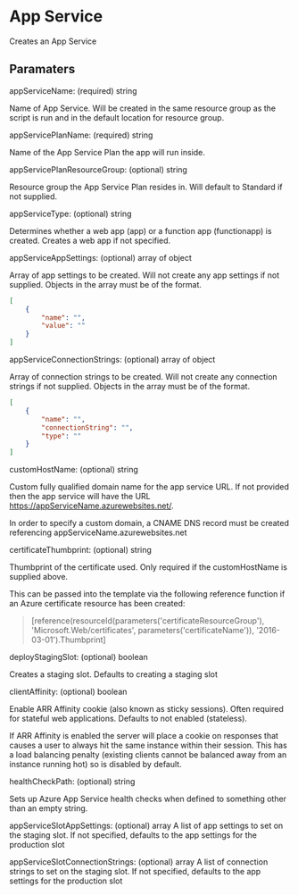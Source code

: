# App Service

Creates an App Service

## Paramaters

appServiceName: (required) string

Name of App Service. Will be created in the same resource group as the script is run and in the default location for resource group.

appServicePlanName: (required) string

Name of the App Service Plan the app will run inside.

appServicePlanResourceGroup: (optional) string

Resource group the App Service Plan resides in.
Will default to Standard if not supplied.

appServiceType: (optional) string

Determines whether a web app (app) or a function app (functionapp) is created.
Creates a web app if not specified.

appServiceAppSettings: (optional) array of object

Array of app settings to be created.
Will not create any app settings if not supplied.
Objects in the array must be of the format.

```json
[
    {
        "name": "",
        "value": ""
    }
]
```

appServiceConnectionStrings: (optional) array of object

Array of connection strings to be created.
Will not create any connection strings if not supplied.
Objects in the array must be of the format.

```json
[
    {
        "name": "",
        "connectionString": "",
        "type": ""
    }
]
```

customHostName: (optional) string

Custom fully qualified domain name for the app service URL.
If not provided then the app service will have the URL https://appServiceName.azurewebsites.net/.

In order to specify a custom domain, a CNAME DNS record must be created referencing appServiceName.azurewebsites.net

certificateThumbprint: (optional) string

Thumbprint of the certificate used.
Only required if the customHostName is supplied above.

This can be passed into the template via the following reference function if an Azure certificate resource has been created:
> [reference(resourceId(parameters('certificateResourceGroup'), 'Microsoft.Web/certificates', parameters('certificateName')), '2016-03-01').Thumbprint]

deployStagingSlot: (optional) boolean

Creates a staging slot.
Defaults to creating a staging slot

clientAffinity: (optional) boolean

Enable ARR Affinity cookie (also known as sticky sessions).
Often required for stateful web applications.
Defaults to not enabled (stateless).

If ARR Affinity is enabled the server will place a cookie on responses that causes a user to always hit the same instance within their session.
This has a load balancing penalty (existing clients cannot be balanced away from an instance running hot) so is disabled by default.

healthCheckPath: (optional) string

Sets up Azure App Service health checks when defined to something other than an empty string.

appServiceSlotAppSettings: (optional) array
A list of app settings to set on the staging slot. If not specified, defaults to the app settings for the production slot

appServiceSlotConnectionStrings: (optional) array
A list of connection strings to set on the staging slot. If not specified, defaults to the app settings for the production slot